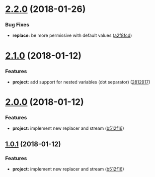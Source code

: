 <a name="2.2.0"></a>
# [2.2.0](https://github.com/SpoonX/procurator/compare/v2.1.0...v2.2.0) (2018-01-26)


### Bug Fixes

* **replace:** be more permissive with default values ([a2f8fcd](https://github.com/SpoonX/procurator/commit/a2f8fcd))



<a name="2.1.0"></a>
# [2.1.0](https://github.com/SpoonX/procurator/compare/v2.0.0...v2.1.0) (2018-01-12)


### Features

* **project:** add support for nested variables (dot separator) ([2812917](https://github.com/SpoonX/procurator/commit/2812917))



<a name="2.0.0"></a>
# [2.0.0](https://github.com/SpoonX/procurator/compare/v1.1.0...v2.0.0) (2018-01-12)


### Features

* **project:** implement new replacer and stream ([b512f16](https://github.com/SpoonX/procurator/commit/b512f16))



<a name="1.0.1"></a>
## [1.0.1](https://github.com/SpoonX/procurator/compare/v1.1.0...v1.0.1) (2018-01-12)


### Features

* **project:** implement new replacer and stream ([b512f16](https://github.com/SpoonX/procurator/commit/b512f16))



